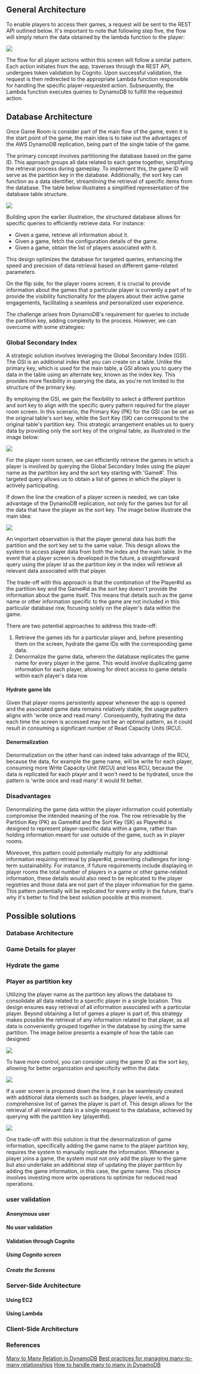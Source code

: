 ## General Architecture

To enable players to access their games, a request will be sent to the REST API outlined below. It's important to note that following step five, the flow will simply return the data obtained by the lambda function to the player:

<img src="https://github.com/gumberss/FinanceControlinator/assets/38296002/85e9b2d4-869a-4a9d-94bd-2e539b22c026"/>

The flow for all player actions within this screen will follow a similar pattern. Each action initiates from the app, traverses through the REST API, undergoes token validation by Cognito. Upon successful validation, the request is then redirected to the appropriate Lambda function responsible for handling the specific player-requested action. Subsequently, the Lambda function executes queries to DynamoDB to fulfill the requested action.

## Database Architecture

Once Game Room is consider part of the main flow of the game, even it is the start point of the game, the main idea is to take out the advantages of the AWS DynamoDB replication, being part of the single table of the game.

The primary concept involves partitioning the database based on the game ID. This approach groups all data related to each game together, simplifying the retrieval process during gameplay. To implement this, the game ID will serve as the partition key in the database. Additionally, the sort key can function as a data identifier, streamlining the retrieval of specific items from the database. The table below illustrates a simplified representation of the database table structure. 

<img src="https://github.com/gumberss/FinanceGameinator/assets/38296002/a44759c8-8df4-40be-b6cb-1c7af3611c03"/>

Building upon the earlier illustration, the structured database allows for specific queries to efficiently retrieve data. For instance:

- Given a game, retrieve all information about it.
- Given a game, fetch the configuration details of the game.
- Given a game, obtain the list of players associated with it.

This design optimizes the database for targeted queries, enhancing the speed and precision of data retrieval based on different game-related parameters.

On the flip side, for the player rooms screen, it is crucial to provide information about the games that a particular player is currently a part of to provide the visibility functionality for the players about their active game engagements, facilitating a seamless and personalized user experience. 

The challenge arises from DynamoDB's requirement for queries to include the partition key, adding complexity to the process. However, we can overcome with some strategies:


### Global Secondary Index

A strategic solution involves leveraging the Global Secondary Index (GSI). The GSI is an additional index that you can create on a table. Unlike the primary key, which is used for the main table, a GSI allows you to query the data in the table using an alternate key, known as the index key. This provides more flexibility in querying the data, as you're not limited to the structure of the primary key.

By employing the GSI, we gain the flexibility to select a different partition and sort key to align with the specific query pattern required for the player room screen. In this scenario, the Primary Key (PK) for the GSI can be set as the original table's sort key, while the Sort Key (SK) can correspond to the original table's partition key. This strategic arrangement enables us to query data by providing only the sort key of the original table, as illustrated in the image below:

<img src="https://github.com/gumberss/FinanceGameinator/assets/38296002/eb59b8bf-ffe9-49de-b6ee-db8675b36d0e"/>

For the player room screen, we can efficiently retrieve the games in which a player is involved by querying the Global Secondary Index using the player name as the partition key and the sort key starting with 'Game#'. This targeted query allows us to obtain a list of games in which the player is actively participating.

If down the line the creation of a player screen is needed, we can take advantage of the DynamoDB replication, not only for the games but for all the data that have the player as the sort key. The image below illustrate the main idea:

<img src="https://github.com/gumberss/FinanceGameinator/assets/38296002/84856fbd-3ba6-40b7-bcd1-102628d983b6"/>

An important observation is that the player general data has both the partition and the sort key set to the same value. This design allows the system to access player data from both the index and the main table. In the event that a player screen is developed in the future, a straightforward query using the player id as the partition key in the index will retrieve all relevant data associated with that player.

The trade-off with this approach is that the combination of the Player#id as the partition key and the Game#id as the sort key doesn't provide the information about the game itself. This means that details such as the game name or other information specific to the game are not included in this particular database row, focusing solely on the player's data within the game.

There are two potential approaches to address this trade-off:

1. Retrieve the games ids for a particular player and, before presenting them on the screen, hydrate the game IDs with the corresponding game data.
2. Denormalize the game data, wherein the database replicates the game name for every player in the game. This would involve duplicating game information for each player, allowing for direct access to game details within each player's data row.

#### Hydrate game Ids

Given that player rooms persistently appear whenever the app is opened and the associated game data remains relatively stable, the usage pattern aligns with 'write once and read many'. Consequently, hydrating the data each time the screen is accessed may not be an optimal pattern, as it could result in consuming a significant number of Read Capacity Units (RCU).

#### Denormalization

Denormalization on the other hand can indeed take advantage of the RCU, because the data, for example the game name, will be write for each player, consuming more Write Capacity Unit (WCU) and less RCU, because the data is replicated for each player and it won't need to be hydrated, once the pattern is 'write once and read many' it would fit better.

### Disadvantages

Denormalizing the game data within the player information could potentially compromise the intended meaning of the row. The row retrievable by the Partition Key (PK) as Game#id and the Sort Key (SK) as Player#id is designed to represent player-specific data within a game, rather than holding information meant for use outside of the game, such as in player rooms. 

Moreover, this pattern could potentially multiply for any additional information requiring retrieval by player#id, presenting challenges for long-term sustainability. For instance, if future requirements include displaying in player rooms the total number of players in a game or other game-related information, these details would also need to be replicated to the player registries and those data are not part of the player information for the game. This pattern potentially will be replicated for every entity in the future, that's why it's better to find the best solution possible at this moment.


## Possible solutions
### Database Architecture 

### Game Details for player 



### Hydrate the game 



### Player as partition key

Utilizing the player name as the partition key allows the database to consolidate all data related to a specific player in a single location. This design ensures easy retrieval of all information associated with a particular player. Beyond obtaining a list of games a player is part of, this strategy makes possible the retrieval of any information related to that player, as all data is conveniently grouped together in the database by using the same partition. The image below presents a example of how the table can designed:

<img src="https://github.com/gumberss/FinanceGameinator/assets/38296002/809537d3-151d-4bd1-833d-fa7a10a27a77"/>

To have more control, you can consider using the game ID as the sort key, allowing for better organization and specificity within the data:

<img src="https://github.com/gumberss/FinanceGameinator/assets/38296002/39e5975a-281a-44a1-ad0c-5b41e88e4cfa"/>

If a user screen is proposed down the line, it can be seamlessly created with additional data elements such as badges, player levels, and a comprehensive list of games the player is part of. This design allows for the retrieval of all relevant data in a single request to the database, achieved by querying with the partition key (player#id).

<img src="https://github.com/gumberss/FinanceGameinator/assets/38296002/e09e3ad2-5dd2-4d83-9a6f-c442269492ab"/>

One trade-off with this solution is that the denormalization of game information, specifically adding the game name to the player partition key, requires the system to manually replicate the information. Whenever a player joins a game, the system must not only add the player to the game but also undertake an additional step of updating the player partition by adding the game information, in this case, the game name. This choice involves investing more write operations to optimize for reduced read operations.

### user validation
#### Anonymous user
#### No user validation
#### Validation through Cognito
##### Using Cognito screen
##### Create the Screens
### Server-Side Architecture
#### Using EC2
#### Using Lambda
### Client-Side Architecture

### References

[Many to Many Relation in DynamoDB](https://kaushiknp.medium.com/many-to-many-relation-in-dynamodb-8e948ed38d8d)
[Best practices for managing many-to-many relationships](https://docs.aws.amazon.com/amazondynamodb/latest/developerguide/bp-adjacency-graphs.html)
[How to handle many to many in DynamoDB](https://stackoverflow.com/questions/48537284/how-to-handle-many-to-many-in-dynamodb)